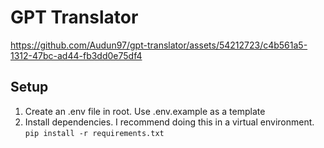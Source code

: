 # GPT Translator
https://github.com/Audun97/gpt-translator/assets/54212723/c4b561a5-1312-47bc-ad44-fb3dd0e75df4

## Setup
1. Create an .env file in root. Use .env.example as a template
2. Install dependencies. I recommend doing this in a virtual environment. `pip install -r requirements.txt`

